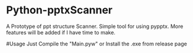 # Python-pptxScanner
A Prototype of ppt structure Scanner. 
Simple tool for using pypptx. 
More features will be added if I have time to make.

#Usage
Just Compile the "Main.pyw"
or
Install the .exe from release page
